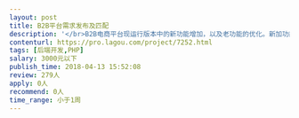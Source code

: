```yaml
---                
layout: post       
title: B2B平台需求发布及匹配           
description: '</br>B2B电商平台现运行版本中的新功能增加，以及老功能的优化。新加功能为用户发布需求、需求匹配、服务商针对需求报价回复等。</br>'     
contenturl: https://pro.lagou.com/project/7252.html      
tags: [后端开发,PHP]            
salary: 3000元以下          
publish_time: 2018-04-13 15:52:08         
review: 279人                   
apply: 0人                   
recommend: 0人                   
time_range: 小于1周              
---                 
```


